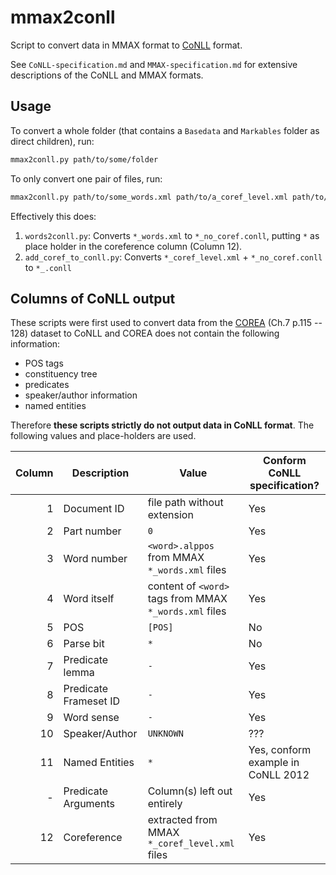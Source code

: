 # mmax2conll
Script to convert data in MMAX format to [CoNLL][] format.

See `CoNLL-specification.md` and `MMAX-specification.md` for extensive descriptions of the CoNLL and MMAX formats.


## Usage

To convert a whole folder (that contains a `Basedata` and `Markables` folder as direct children), run:

```sh
mmax2conll.py path/to/some/folder
```

To only convert one pair of files, run:
```sh
mmax2conll.py path/to/some_words.xml path/to/a_coref_level.xml path/to/output.conll
```

Effectively this does:

 1. `words2conll.py`: Converts `*_words.xml` to `*_no_coref.conll`, putting `*` as place holder in the coreference column (Column 12).
 2. `add_coref_to_conll.py`: Converts `*_coref_level.xml` + `*_no_coref.conll` to `*_.conll`



## Columns of CoNLL output
These scripts were first used to convert data from the [COREA][] (Ch.7 p.115 -- 128) dataset to CoNLL and
COREA does not contain the following information:

 - POS tags
 - constituency tree
 - predicates
 - speaker/author information
 - named entities

Therefore **these scripts strictly do not output data in CoNLL format**. The following values and place-holders are used.

Column  | Description           | Value                                                 | Conform CoNLL specification?
---:    | ---                   | ---                                                   | ---
      1 | Document ID           | file path without extension                           | Yes
      2 | Part number           | `0`                                                   | Yes
      3 | Word number           | `<word>.alppos` from MMAX `*_words.xml` files          | Yes
      4 | Word itself           | content of `<word>` tags from MMAX `*_words.xml` files | Yes
      5 | POS                   |              `[POS]`                                  | No
      6 | Parse bit             |              `*`                                      | No
      7 | Predicate lemma       | `-`                                                   | Yes
      8 | Predicate Frameset ID | `-`                                                   | Yes
      9 | Word sense            | `-`                                                   | Yes
     10 | Speaker/Author        |              `UNKNOWN`                                | ???
     11 | Named Entities        | `*`                                                   | Yes, conform example in CoNLL 2012
      - | Predicate Arguments   | Column(s) left out entirely                           | Yes
     12 | Coreference           | extracted from MMAX `*_coref_level.xml` files               | Yes

[COREA]: https://link.springer.com/book/10.1007%2F978-3-642-30910-6
[CoNLL]: http://conll.cemantix.org/2012/data.html
